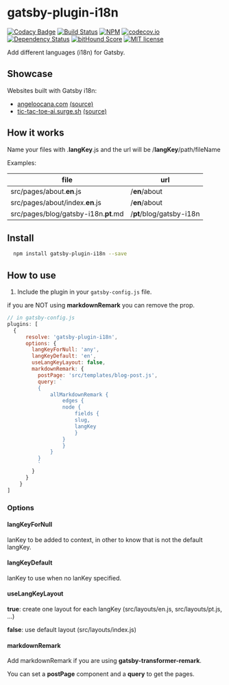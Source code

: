 # gatsby-plugin-i18n

[![Codacy Badge](https://api.codacy.com/project/badge/Grade/0b3a917c0cb9433cb12eec33b989c723)](https://www.codacy.com/app/angeloocana/gatsby-plugin-i18n?utm_source=github.com&utm_medium=referral&utm_content=angeloocana/gatsby-plugin-i18n&utm_campaign=badger)
[![Build Status](https://travis-ci.org/angeloocana/gatsby-plugin-i18n.svg)](https://travis-ci.org/angeloocana/gatsby-plugin-i18n)
[![NPM](https://img.shields.io/npm/v/gatsby-plugin-i18n.svg)](https://www.npmjs.com/package/gatsby-plugin-i18n)
[![codecov.io](http://codecov.io/github/angeloocana/gatsby-plugin-i18n/coverage.svg)](http://codecov.io/github/angeloocana/gatsby-plugin-i18n)
[![Dependency Status](https://gemnasium.com/angeloocana/gatsby-plugin-i18n.svg)](https://gemnasium.com/angeloocana/gatsby-plugin-i18n)
[![bitHound Score](https://www.bithound.io/github/gotwarlost/istanbul/badges/score.svg)](https://www.bithound.io/github/angeloocana/gatsby-plugin-i18n)
[![MIT license](http://img.shields.io/badge/license-MIT-brightgreen.svg)](http://opensource.org/licenses/MIT)

Add different languages (i18n) for Gatsby.


## Showcase

Websites built with Gatsby i18n:
* [angeloocana.com](https://angeloocana.com) [(source)](https://github.com/angeloocana/angeloocana)
* [tic-tac-toe-ai.surge.sh](https://tic-tac-toe-ai.surge.sh) [(source)](https://github.com/angeloocana/tic-tac-toe-ai)

## How it works

Name your files with .**langKey**.js and the url will be /**langKey**/path/fileName

Examples:

file | url
-- | --
src/pages/about.**en**.js | /**en**/about
src/pages/about/index.**en**.js | /**en**/about
src/pages/blog/gatsby-i18n.**pt**.md | /**pt**/blog/gatsby-i18n


## Install
```bash
  npm install gatsby-plugin-i18n --save
```


## How to use
1. Include the plugin in your `gatsby-config.js` file.

if you are NOT using **markdownRemark** you can remove the prop.

```javascript
// in gatsby-config.js
plugins: [
  {
      resolve: 'gatsby-plugin-i18n',
      options: {
        langKeyForNull: 'any',
        langKeyDefault: 'en',
        useLangKeyLayout: false,
        markdownRemark: {
          postPage: 'src/templates/blog-post.js',
          query: `
          {
              allMarkdownRemark {
                  edges {
                  node {
                      fields {
                      slug,
                      langKey
                      }
                  }
                  }
              }
          }
          `
        }
      }
    }
]
```

### Options

#### langKeyForNull
lanKey to be added to context, in other to know that is not the default langKey.

#### langKeyDefault
lanKey to use when no lanKey specified.

#### useLangKeyLayout
**true**: create one layout for each langKey (src/layouts/en.js, src/layouts/pt.js, ...)

**false**: use default layout (src/layouts/index.js)

#### markdownRemark

Add markdownRemark if you are using **gatsby-transformer-remark**.

You can set a **postPage** component and a **query** to get the pages.
